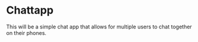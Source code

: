 # Chattapp

This will be a simple chat app that allows for multiple users to chat together on their phones. 



